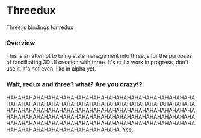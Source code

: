 Threedux
========
Three.js bindings for [redux](https://redux.js.org/)

### Overview

This is an attempt to bring state management into three.js for the purposes of fascilitating 3D UI creation with three. It's still a work in progress, don't use it, it's not even, like in alpha yet.

### Wait, redux and three? what? Are you crazy!?

HAHAHAHAHAHAHAHAHAHAHAHAHAHAHAHAHAHAHAHAHAHAHAHAHAHAHAHAHAHAHAHAHAHAHAHAHAHAHAHAHAHAHAHAHAHAHAHAHAHAHAHAHAHAHAHAHAHAHAHAHAHAHAHAHAHAHAHAHAHAHAHAHAHAHAHAHAHAHAHAHAHAHAHAHAHAHAHAHAHAHAHAHAHAHAHAHAHAHAHAHAHAHAHAHAHAHAHAHAHAHAHAHAHAHAHAHAHAHAHAHAHAHAHAHAHAHAHAHAHAHAHAHAHAHAHAHAHAHAHA. Yes.
